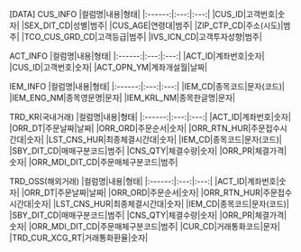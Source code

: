 [DATA]
CUS_INFO
|컬럼명|내용|형태|
|:------:|:---:|:---:|
|CUS_ID|고객번호|숫자|
|SEX_DIT_CD|성별|범주|
|CUS_AGE|연령대|범주|
|ZIP_CTP_CD|주소(시도)|범주|
|TCO_CUS_GRD_CD|고객등급|범주|
|IVS_ICN_CD|고객투자성향|범주|

ACT_INFO
|컬럼명|내용|형태|
|:------:|:---:|:---:|
|ACT_ID|계좌번호|숫자|
|CUS_ID|고객번호|숫자|
|ACT_OPN_YM|계좌개설월|날짜|

IEM_INFO
|컬럼명|내용|형태|
|:------:|:---:|:---:|
|IEM_CD|종목코드|문자(코드)|
|IEM_ENG_NM|종목영문명|문자|
|IEM_KRL_NM|종목한글명|문자|

TRD_KR(국내거래)
|컬럼명|내용|형태|
|:------:|:---:|:---:|
|ACT_ID|계좌번호|숫자|
|ORR_DT|주문날짜|날짜|
|ORR_ORD|주문순서|숫자|
|ORR_RTN_HUR|주문접수시간대|숫자|
|LST_CNS_HUR|최종체결시간대|숫자|
|IEM_CD|종목코드|문자(코드)|
|SBY_DIT_CD|매매구분코드|범주|
|CNS_QTY|체결수량|숫자|
|ORR_PR|체결가격|숫자|
|ORR_MDI_DIT_CD|주문매체구분코드|범주|

TRD_OSS(해외거래)
|컬럼명|내용|형태|
|:------:|:---:|:---:|
|ACT_ID|계좌번호|숫자|
|ORR_DT|주문날짜|날짜|
|ORR_ORD|주문순서|숫자|
|ORR_RTN_HUR|주문접수시간대|숫자|
|LST_CNS_HUR|최종체결시간대|숫자|
|IEM_CD|종목코드|문자(코드)|
|SBY_DIT_CD|매매구분코드|범주|
|CNS_QTY|체결수량|숫자|
|ORR_PR|체결가격|숫자|
|ORR_MDI_DIT_CD|주문매체구분코드|범주|
|CUR_CD|거래통화코드|문자|
|TRD_CUR_XCG_RT|거래통화환율|숫자|
